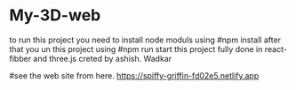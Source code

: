 # My-3D-web
to run this project you need to install node moduls using
#npm install
after that you un this project using 
#npm run start 
this project fully done in react-fibber and three.js
creted by ashish. Wadkar


#see the web site from here.
https://spiffy-griffin-fd02e5.netlify.app
